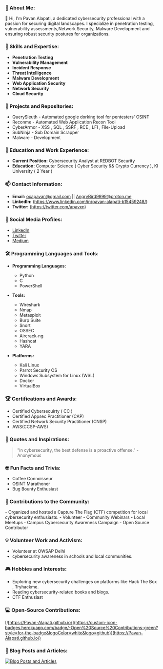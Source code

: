 <h3 align="left">🔭 About Me:</h3>

👋 Hi, I'm Pavan Alapati, a dedicated cybersecurity professional with a passion for securing digital landscapes. I specialize in penetration testing, vulnerability assessments,Network Security, Malware Development and ensuring robust security postures for organizations.

<h3 align="left">🌱 Skills and Expertise:</h3>

- **Penetration Testing**
- **Vulnerability Management**
- **Incident Response**
- **Threat Intelligence**
- **Malware Development**
- **Web Application Security**
- **Network Security**
- **Cloud Security**

<h3 align="left">🚀 Projects and Repositories:</h3>

- QuerySleuth - Automated google dorking tool for pentesters' OSINT 
- Reconme - Automated Web Application Recon Tool 
- CyberArmor - XSS , SQL , SSRF , RCE , LFI , File-Upload
- SubNinja - Sub Domain Scrapper 
- Malware - Development 

<h3 align="left">💼 Education and Work Experience:</h3>

- **Current Position:** Cybersecurity Analyst at REDBOT Security
- **Education:** Computer Science ( Cyber Security && Crypto Currency ), Kl University ( 2 Year )

<h3 align="left">📫 Contact Information:</h3>

- **Email:** oxapavan@gmail.com || AngryBird9999@proton.me
- **LinkedIn:** (https://www.linkedin.com/in/pavan-alapati-b15459248/)
- **Twitter:** (https://twitter.com/apavxn)

<h3 align="left">💬 Social Media Profiles:</h3>

- [LinkedIn](https://www.linkedin.com/in/pavan-alapati-b15459248/)
- [Twitter](https://twitter.com/apavxn)
- [Medium](https://medium.com/@0xpavan)

<h3 align="left">🛠 Programming Languages and Tools:</h3>

- **Programming Languages:**
  - Python
  - C
  - PowerShell

- **Tools:**
  - Wireshark
  - Nmap
  - Metasploit
  - Burp Suite
  - Snort
  - OSSEC
  - Aircrack-ng
  - Hashcat
  - YARA

- **Platforms:**
  - Kali Linux
  - Parrot Security OS
  - Windows Subsystem for Linux (WSL)
  - Docker
  - VirtualBox

<h3 align="left">🏆 Certifications and Awards:</h3>

- Certified Cybersecuirty ( CC )
- Certified Appsec Practitioner (CAP)
- Certified Network Security Practitioner (CNSP)
- AWS(CCSP-AWS)

<h3 align="left">💭 Quotes and Inspirations:</h3>

> "In cybersecurity, the best defense is a proactive offense." - Anonymous

<h3 align="left">🤓 Fun Facts and Trivia:</h3>

- Coffee Connoisseur
- OSINT Marathoner
- Bug Bounty Enthusiast

<h3 align="left">🤝 Contributions to the Community:</h3>
- Organized and hosted a Capture The Flag (CTF) competition for local cybersecurity enthusiasts.
- Volunteer
- Community Webinars
- Local Meetups
- Campus Cybersecurity Awareness Campaign
- Open Source Contributor

<h3 align="left">💡 Volunteer Work and Activism:</h3>

- Volunteer at OWSAP Delhi
- cybersecurity awareness in schools and local communities.

<h3 align="left">🎮 Hobbies and Interests:</h3>

- Exploring new cybersecurity challenges on platforms like Hack The Box , Tryhackme.
- Reading cybersecurity-related books and blogs.
- CTF Enthusiast

<h3 align="left">💻 Open-Source Contributions:</h3>

[![https://Pavan-Alapati.github.io/](https://custom-icon-badges.herokuapp.com/badge/-Open%20Source%20Contributions-green?style=for-the-badge&logoColor=white&logo=github)](https://Pavan-Alapati.github.io/)

<h3 align="left">📝 Blog Posts and Articles:</h3>

[![Blog Posts and Articles](https://custom-icon-badges.herokuapp.com/badge/-Blog%20Posts%20and%20Articles-blue?style=for-the-badge&logoColor=white&logo=medium)](https://medium.com/@yourusername)


